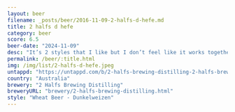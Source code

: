 ```yaml
---
layout: beer
filename: _posts/beer/2016-11-09-2-halfs-d-hefe.md
title: 2 halfs d hefe
category: beer
score: 6.5
beer-date: "2024-11-09"
desc: "It’s 2 styles that I like but I don’t feel like it works together as much as the separate beers"
permalink: /beer/:title.html
img: /img/list/2-halfs-d-hefe.jpeg
untappd: "https://untappd.com/b/2-halfs-brewing-distilling-2-halfs-brewing-distilling-d-heff/5934394"
country: "Australia"
brewery: "2 Halfs Brewing Distilling"
breweryURL: "brewery/2-halfs-brewing-distilling.html"
style: "Wheat Beer - Dunkelweizen"
---
```

